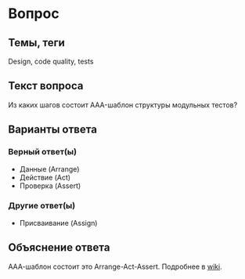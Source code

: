 # Вопрос

## Темы, теги

Design, code quality, tests

## Текст вопроса

Из каких шагов состоит AAA-шаблон структуры модульных тестов?

## Варианты ответа

### Верный ответ(ы)

* Данные (Arrange)
* Действие (Act)
* Проверка (Assert)

### Другие ответ(ы)

* Присваивание (Assign)

## Объяснение ответа

ААА-шаблон состоит это Arrange-Act-Assert. Подробнее в [wiki](https://technical-excellence.ru/wiki/UnitTest).
